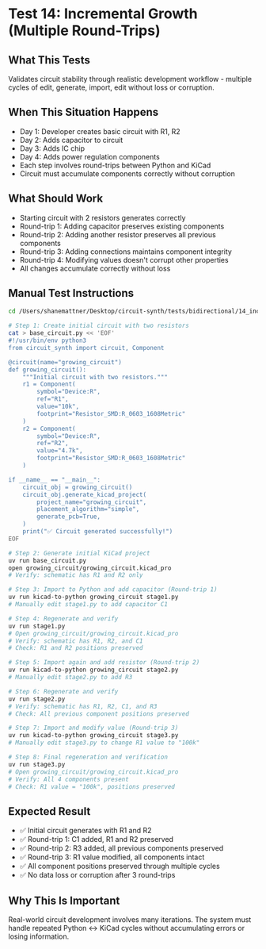 # Test 14: Incremental Growth (Multiple Round-Trips)

## What This Tests
Validates circuit stability through realistic development workflow - multiple cycles of edit, generate, import, edit without loss or corruption.

## When This Situation Happens
- Day 1: Developer creates basic circuit with R1, R2
- Day 2: Adds capacitor to circuit
- Day 3: Adds IC chip
- Day 4: Adds power regulation components
- Each step involves round-trips between Python and KiCad
- Circuit must accumulate components correctly without corruption

## What Should Work
- Starting circuit with 2 resistors generates correctly
- Round-trip 1: Adding capacitor preserves existing components
- Round-trip 2: Adding another resistor preserves all previous components
- Round-trip 3: Adding connections maintains component integrity
- Round-trip 4: Modifying values doesn't corrupt other properties
- All changes accumulate correctly without loss

## Manual Test Instructions

```bash
cd /Users/shanemattner/Desktop/circuit-synth/tests/bidirectional/14_incremental_growth

# Step 1: Create initial circuit with two resistors
cat > base_circuit.py << 'EOF'
#!/usr/bin/env python3
from circuit_synth import circuit, Component

@circuit(name="growing_circuit")
def growing_circuit():
    """Initial circuit with two resistors."""
    r1 = Component(
        symbol="Device:R",
        ref="R1",
        value="10k",
        footprint="Resistor_SMD:R_0603_1608Metric"
    )
    r2 = Component(
        symbol="Device:R",
        ref="R2",
        value="4.7k",
        footprint="Resistor_SMD:R_0603_1608Metric"
    )

if __name__ == "__main__":
    circuit_obj = growing_circuit()
    circuit_obj.generate_kicad_project(
        project_name="growing_circuit",
        placement_algorithm="simple",
        generate_pcb=True,
    )
    print("✅ Circuit generated successfully!")
EOF

# Step 2: Generate initial KiCad project
uv run base_circuit.py
open growing_circuit/growing_circuit.kicad_pro
# Verify: schematic has R1 and R2 only

# Step 3: Import to Python and add capacitor (Round-trip 1)
uv run kicad-to-python growing_circuit stage1.py
# Manually edit stage1.py to add capacitor C1

# Step 4: Regenerate and verify
uv run stage1.py
# Open growing_circuit/growing_circuit.kicad_pro
# Verify: schematic has R1, R2, and C1
# Check: R1 and R2 positions preserved

# Step 5: Import again and add resistor (Round-trip 2)
uv run kicad-to-python growing_circuit stage2.py
# Manually edit stage2.py to add R3

# Step 6: Regenerate and verify
uv run stage2.py
# Verify: schematic has R1, R2, C1, and R3
# Check: All previous component positions preserved

# Step 7: Import and modify value (Round-trip 3)
uv run kicad-to-python growing_circuit stage3.py
# Manually edit stage3.py to change R1 value to "100k"

# Step 8: Final regeneration and verification
uv run stage3.py
# Open growing_circuit/growing_circuit.kicad_pro
# Verify: All 4 components present
# Check: R1 value = "100k", positions preserved
```

## Expected Result

- ✅ Initial circuit generates with R1 and R2
- ✅ Round-trip 1: C1 added, R1 and R2 preserved
- ✅ Round-trip 2: R3 added, all previous components preserved
- ✅ Round-trip 3: R1 value modified, all components intact
- ✅ All component positions preserved through multiple cycles
- ✅ No data loss or corruption after 3 round-trips

## Why This Is Important

Real-world circuit development involves many iterations. The system must handle repeated Python ↔ KiCad cycles without accumulating errors or losing information.
